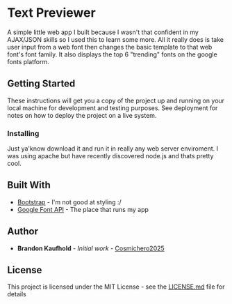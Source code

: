 # Text Previewer

A simple little web app I built because I wasn't that confident in my AJAX/JSON skills so I used this to learn some more. All it really does is take user input from a web font then changes the basic template to that web font's font family. It also displays the top 6 "trending" fonts on the google fonts platform.

## Getting Started

These instructions will get you a copy of the project up and running on your local machine for development and testing purposes. See deployment for notes on how to deploy the project on a live system.

### Installing

Just ya'know download it and run it in really any web server enviroment. I was using apache but have recently discovered node.js and thats pretty cool.

## Built With

* [Bootstrap](https://getbootstrap.com/) - I'm not good at styling :/
* [Google Font API](https://developers.google.com/fonts/) - The place that runs my app

## Author

* **Brandon Kaufhold** - *Initial work* - [Cosmichero2025](https://github.com/cosmichero2025)

## License

This project is licensed under the MIT License - see the [LICENSE.md](LICENSE.md) file for details